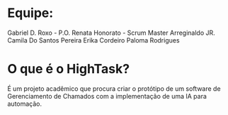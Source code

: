 # Equipe:
Gabriel D. Roxo - P.O.
Renata Honorato - Scrum Master
Arreginaldo JR. 
Camila Do Santos Pereira
Erika Cordeiro
Paloma Rodrigues

# O que é o HighTask?
É um projeto acadêmico que procura criar o protótipo de um software de Gerenciamento de Chamados com a implementação de uma IA para automação.
